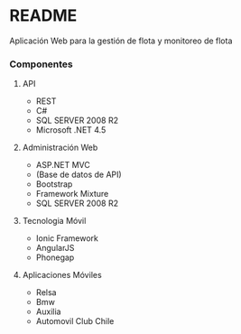 # README #

Aplicación Web para la gestión de flota y monitoreo de flota

### Componentes ###


 1. API

      * REST
      * C#
      * SQL SERVER 2008 R2
      * Microsoft .NET 4.5

 2. Administración Web

      * ASP.NET MVC
      * (Base de datos de API)
      * Bootstrap
      * Framework Mixture
      * SQL SERVER 2008 R2

 3. Tecnologia Móvil

      * Ionic Framework
      * AngularJS
      * Phonegap


 3. Aplicaciones Móviles

       * Relsa
      * Bmw
      * Auxilia
      * Automovil Club Chile
